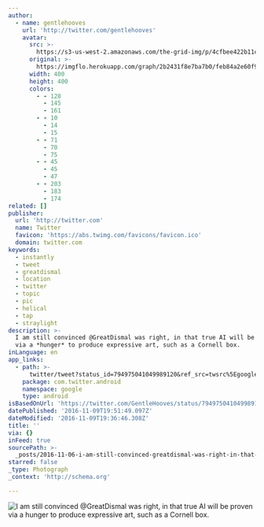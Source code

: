 ```yaml
---
author:
  - name: gentlehooves
    url: 'http://twitter.com/gentlehooves'
    avatar:
      src: >-
        https://s3-us-west-2.amazonaws.com/the-grid-img/p/4cfbee422b11c8901d7b263530d52cde27076518.jpg
      original: >-
        https://imgflo.herokuapp.com/graph/2b2431f8e7ba7b0/feb84a2e60f9457ae1d0a18064a1189d/noop.jpg?input=https%3A%2F%2Fpbs.twimg.com%2Fprofile_images%2F788854681611149312%2FQ9ozoIIh_400x400.jpg
      width: 400
      height: 400
      colors:
        - - 128
          - 145
          - 161
        - - 10
          - 14
          - 15
        - - 71
          - 70
          - 75
        - - 45
          - 45
          - 47
        - - 203
          - 183
          - 174
related: []
publisher:
  url: 'http://twitter.com'
  name: Twitter
  favicon: 'https://abs.twimg.com/favicons/favicon.ico'
  domain: twitter.com
keywords:
  - instantly
  - tweet
  - greatdismal
  - location
  - twitter
  - topic
  - pic
  - helical
  - tap
  - straylight
description: >-
  I am still convinced @GreatDismal was right, in that true AI will be proven
  via a *hunger* to produce expressive art, such as a Cornell box.
inLanguage: en
app_links:
  - path: >-
      twitter/tweet?status_id=794975041049989120&ref_src=twsrc%5Egoogle%7Ctwcamp%5Eandroidseo%7Ctwgr%5Estatus%7Ctwterm%5E794975041049989120
    package: com.twitter.android
    namespace: google
    type: android
isBasedOnUrl: 'https://twitter.com/GentleHooves/status/794975041049989120'
datePublished: '2016-11-09T19:51:49.097Z'
dateModified: '2016-11-09T19:36:46.308Z'
title: ''
via: {}
inFeed: true
sourcePath: >-
  _posts/2016-11-06-i-am-still-convinced-greatdismal-was-right-in-that-true-ai.md
starred: false
_type: Photograph
_context: 'http://schema.org'

---
```

![I am still convinced @GreatDismal was right, in that true AI will be proven via a *hunger* to produce expressive art, such as a Cornell box.](https://pbs.twimg.com/media/CwhRlIjXUAEWRGx.jpg:large)